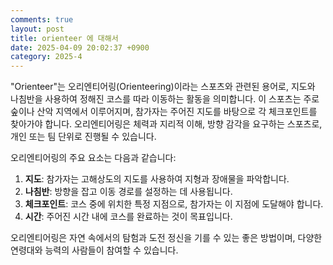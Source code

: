 ```yaml
---
comments: true
layout: post
title: orienteer 에 대해서
date: 2025-04-09 20:02:37 +0900
category: 2025-4
---
```


"Orienteer"는 오리엔티어링(Orienteering)이라는 스포츠와 관련된 용어로, 지도와 나침반을 사용하여 정해진 코스를 따라 이동하는 활동을 의미합니다. 이 스포츠는 주로 숲이나 산악 지역에서 이루어지며, 참가자는 주어진 지도를 바탕으로 각 체크포인트를 찾아가야 합니다. 오리엔티어링은 체력과 지리적 이해, 방향 감각을 요구하는 스포츠로, 개인 또는 팀 단위로 진행될 수 있습니다.

오리엔티어링의 주요 요소는 다음과 같습니다:

1. **지도**: 참가자는 고해상도의 지도를 사용하여 지형과 장애물을 파악합니다.
2. **나침반**: 방향을 잡고 이동 경로를 설정하는 데 사용됩니다.
3. **체크포인트**: 코스 중에 위치한 특정 지점으로, 참가자는 이 지점에 도달해야 합니다.
4. **시간**: 주어진 시간 내에 코스를 완료하는 것이 목표입니다.

오리엔티어링은 자연 속에서의 탐험과 도전 정신을 기를 수 있는 좋은 방법이며, 다양한 연령대와 능력의 사람들이 참여할 수 있습니다.